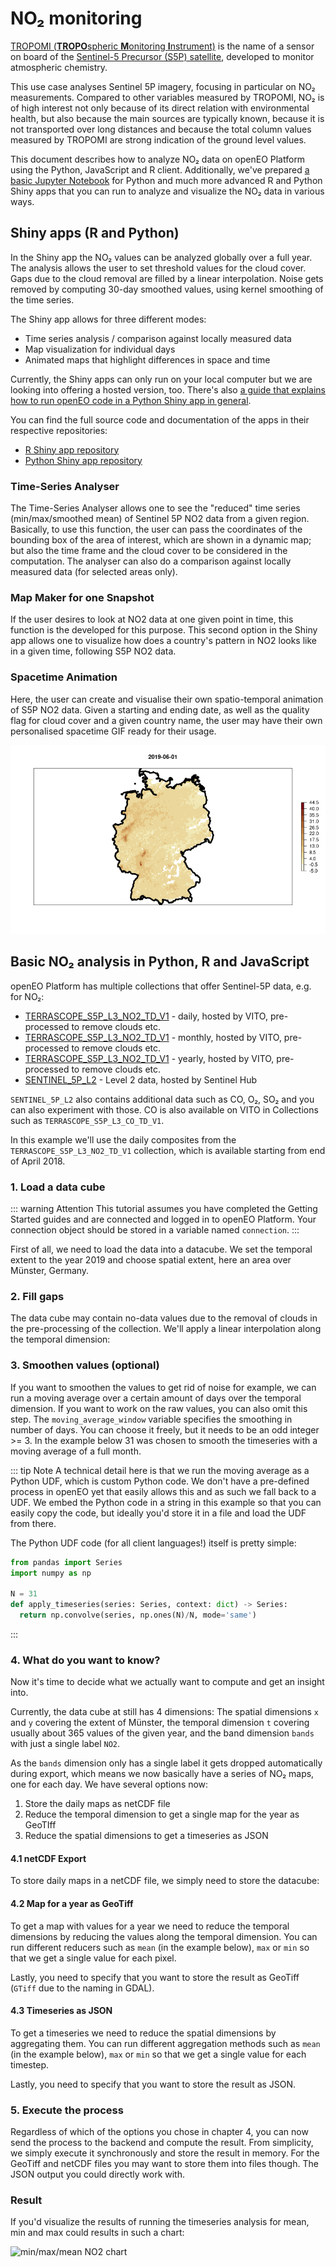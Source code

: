 # NO₂ monitoring

[TROPOMI (**TROPO**spheric **M**onitoring **I**nstrument)](https://sentinels.copernicus.eu/web/sentinel/missions/sentinel-5p/instrumental-payload) is the name of a sensor on board of the [Sentinel-5 Precursor (S5P) satellite](https://sentinels.copernicus.eu/web/sentinel/missions/sentinel-5p), developed to monitor atmospheric chemistry.

This use case analyses Sentinel 5P imagery, focusing in particular on NO₂ measurements. Compared to other variables measured by TROPOMI, NO₂ is of high interest not only because of its direct relation with environmental health, but also because the main sources are typically known, because it is not transported over long distances and because the total column values measured by TROPOMI are strong indication of the ground level values.

This document describes how to analyze NO₂ data on openEO Platform using the Python, JavaScript and R client.
Additionally, we've prepared [a basic Jupyter Notebook](https://github.com/openEOPlatform/sample-notebooks/blob/main/sentinel-5p.ipynb) for Python and much more advanced R and Python Shiny apps that you can run to analyze and visualize the NO₂ data in various ways.

## Shiny apps (R and Python)

In the Shiny app the NO₂ values can be analyzed globally over a full year. The analysis allows the user to set threshold values for the cloud cover. Gaps due to the cloud removal are filled by a linear interpolation. Noise gets removed by computing 30-day smoothed values, using kernel smoothing of the time series.

The Shiny app allows for three different modes:
- Time series analysis / comparison against locally measured data
- Map visualization for individual days
- Animated maps that highlight differences in space and time

Currently, the Shiny apps can only run on your local computer but we are looking into offering a hosted version, too. There's also [a guide that explains how to run openEO code in a Python Shiny app in general](../../getting-started/python/shiny.md).

You can find the full source code and documentation of the apps in their respective repositories:

- [R Shiny app repository](https://github.com/Open-EO/r4openeo-usecases/tree/main/uc3-s5p-dashboard)
- [Python Shiny app repository](https://github.com/openEOPlatform/s5p-py-dashboard)

### Time-Series Analyser

The Time-Series Analyser allows one to see the "reduced"  time series (min/max/smoothed mean) of Sentinel 5P NO2 data from a given region. Basically, to use this function, the user can pass the coordinates of the bounding box of the area of interest, which are shown in a dynamic map; but also the time frame and the cloud cover to be considered in the computation. The analyser can also do a comparison against locally measured data (for selected areas only).

### Map Maker for one Snapshot

If the user desires to look at NO2 data at one given point in time, this function is the developed for this purpose. This second  option in the Shiny app allows one to visualize how does a country's pattern in NO2 looks like in a given time, following S5P NO2 data.

### Spacetime Animation

Here, the user can create and visualise their own  spatio-temporal animation of S5P NO2 data. Given a starting and ending  date, as well as the quality flag for cloud cover and a given country  name, the user may have their own personalised spacetime GIF ready for  their usage.

![Spacetime animation generated by the dashboard](https://github.com/Open-EO/r4openeo-usecases/raw/main/uc3-s5p-dashboard/image/spacetime-animation.gif)

## Basic NO₂ analysis in Python, R and JavaScript

openEO Platform has multiple collections that offer Sentinel-5P data, e.g. for NO₂:
- [TERRASCOPE_S5P_L3_NO2_TD_V1](https://openeo.cloud/data-collections/view/?id=TERRASCOPE_S5P_L3_NO2_TD_V1) - daily, hosted by VITO, pre-processed to remove clouds etc.
- [TERRASCOPE_S5P_L3_NO2_TD_V1](https://openeo.cloud/data-collections/view/?id=TERRASCOPE_S5P_L3_NO2_TM_V1) - monthly, hosted by VITO, pre-processed to remove clouds etc.
- [TERRASCOPE_S5P_L3_NO2_TD_V1](https://openeo.cloud/data-collections/view/?id=TERRASCOPE_S5P_L3_NO2_TY_V1) - yearly, hosted by VITO, pre-processed to remove clouds etc.
- [SENTINEL_5P_L2](https://openeo.cloud/data-collections/view/?id=SENTINEL_5P_L2) - Level 2 data, hosted by Sentinel Hub

`SENTINEL_5P_L2` also contains additional data such as CO, O₂, SO₂ and you can also experiment with those. CO is also available on VITO in Collections such as `TERRASCOPE_S5P_L3_CO_TD_V1`.

In this example we'll use the daily composites from the `TERRASCOPE_S5P_L3_NO2_TD_V1` collection, which is available starting from end of April 2018.

### 1. Load a data cube

::: warning Attention
This tutorial assumes you have completed the Getting Started guides and are connected and logged in to openEO Platform.
Your connection object should be stored in a variable named `connection`.
:::

First of all, we need to load the data into a datacube. We set the temporal extent to the year 2019 and choose spatial extent, here an area over Münster, Germany.

<CodeSwitcher :languages="{py: 'Python', js: 'JavaScript', r: 'R'}">
<template v-slot:py>

```python
year = 2019
extent = { # Münster
    "type": "Polygon",
    "coordinates": [[
        [7.737228350528245,51.86687168604513],
        [7.507741544165615,51.86687168604513],
        [7.507741544165615,52.05013100121914],
        [7.737228350528245,52.05013100121914],
        [7.737228350528245,51.86687168604513]
    ]]
}
datacube = connection.load_collection(
    "TERRASCOPE_S5P_L3_NO2_TD_V1",
    spatial_extent = extent,
    temporal_extent = [f"{year}-01-01", f"{year}-12-31"]
)
```

</template>
<template v-slot:js>

```js
let builder = await connection.buildProcess();

let year = 2019;
let extent = { // Münster
    "type": "Polygon",
    "coordinates": [[
        [7.737228350528245,51.86687168604513],
        [7.507741544165615,51.86687168604513],
        [7.507741544165615,52.05013100121914],
        [7.737228350528245,52.05013100121914],
        [7.737228350528245,51.86687168604513]
    ]]
}
let datacube = builder.load_collection(
  "TERRASCOPE_S5P_L3_NO2_TD_V1", extent, [`${year}-01-01`, `${year}-12-31`]
);
```

</template>
<template v-slot:r>

```r
p = processes()

year = "2019"
extent = list( # Münster
  "type" = "Polygon",
  "coordinates" = list(list(
    list(5.9521131313239675, 51.78636868072434),
    list(5.971674074614773, 50.52897921775278),
    list(9.893643204421315, 50.609735254808925),
    list(9.864301789485104, 51.870991335721925),
    list(5.9521131313239675, 51.78636868072434)
  ))
)
datacube = p$load_collection(
  id = "TERRASCOPE_S5P_L3_NO2_TD_V1",
  spatial_extent = extent,
  temporal_extent = list(paste(year, "-01-01", sep = ""), paste(year, "-12-31", sep = ""))
)
```

</template>
</CodeSwitcher>

### 2. Fill gaps

The data cube may contain no-data values due to the removal of clouds in the pre-processing of the collection.
We'll apply a linear interpolation along the temporal dimension:

<CodeSwitcher :languages="{py: 'Python', js: 'JavaScript', r: 'R'}">
<template v-slot:py>

```python
datacube = datacube.apply_dimension(dimension = "t", process = "array_interpolate_linear")
```

</template>
<template v-slot:js>

```js
let interpolate = (data, _, builder) => builder.array_interpolate_linear(data);
datacube = builder.apply_dimension(datacube, interpolate, "t");
```

</template>
<template v-slot:r>

```r
interpolate = function(data, context) {
  p$array_interpolate_linear(data = data)
}
datacube = p$apply_dimension(data = datacube, dimension = "t", process = interpolate)
```

</template>
</CodeSwitcher>

### 3. Smoothen values (optional)

If you want to smoothen the values to get rid of noise for example, we can run a moving average over a certain amount of days over the temporal dimension.
If you want to work on the raw values, you can also omit this step.
The `moving_average_window` variable specifies the smoothing in number of days.
You can choose it freely, but it needs to be an odd integer >= 3.
In the example below 31 was chosen to smooth the timeseries with a moving average of a full month.

<CodeSwitcher :languages="{py: 'Python', js: 'JavaScript', r: 'R'}">
<template v-slot:py>

```python
moving_average_window = 31
udf = openeo.UDF("""
from pandas import Series
import numpy as np

def apply_timeseries(series: Series, context: dict) -> Series:
    return np.convolve(series, np.ones({n})/{n}, mode='same')
""".format(n = moving_average_window))
datacube = datacube.apply_dimension(dimension = "t", process = udf)
```

</template>
<template v-slot:js>

```js
let moving_average_window = 31;
let udf = `
from pandas import Series
import numpy as np

def apply_timeseries(series: Series, context: dict) -> Series:
    return np.convolve(series, np.ones(${moving_average_window})/${moving_average_window}, mode='same')
`;
let run = (data, _, builder) => builder.run_udf(data, udf, "Python");
datacube = builder.apply_dimension(datacube, run, "t")
```

</template>
<template v-slot:r>

```r
moving_average_window = 31;
udf = "
from pandas import Series
import numpy as np

def apply_timeseries(series: Series, context: dict) -> Series:
  return np.convolve(series, np.ones(NN)/NN, mode='same')
"
run = function(data, context) {
  p$run_udf(data = data, runtime = "Python", udf = gsub("NN", moving_average_window, udf))
}
datacube = p$apply_dimension(data = datacube, dimension = "t", process = run)
```

</template>
</CodeSwitcher>

::: tip Note
A technical detail here is that we run the moving average as a Python UDF, which is custom Python code.
We don't have a pre-defined process in openEO yet that easily allows this and as such we fall back to a UDF.
We embed the Python code in a string in this example so that you can easily copy the code, but ideally
you'd store it in a file and load the UDF from there.

The Python UDF code (for all client languages!) itself is pretty simple:
```py
from pandas import Series
import numpy as np

N = 31
def apply_timeseries(series: Series, context: dict) -> Series:
  return np.convolve(series, np.ones(N)/N, mode='same')
```
:::

### 4. What do you want to know?

Now it's time to decide what we actually want to compute and get an insight into.

Currently, the data cube at still has 4 dimensions:
The spatial dimensions `x` and `y` covering the extent of Münster,
the temporal dimension `t` covering usually about 365 values of the given year, and
the band dimension `bands` with just a single label `NO2`.

As the `bands` dimension only has a single label it gets dropped automatically during export, 
which means we now basically have a series of NO₂ maps, one for each day.
We have several options now:

1. Store the daily maps as netCDF file
2. Reduce the temporal dimension to get a single map for the year as GeoTIff
3. Reduce the spatial dimensions to get a timeseries as JSON

#### 4.1 netCDF Export

To store daily maps in a netCDF file, we simply need to store the datacube:

<CodeSwitcher :languages="{py: 'Python', js: 'JavaScript', r: 'R'}">
<template v-slot:py>

```python
datacube = datacube.save_result(format = "netCDF")
```

</template>
<template v-slot:js>

```js
datacube = builder.save_result(datacube, "netCDF");
```

</template>
<template v-slot:r>

```r
datacube = p$save_result(data = datacube, format = "netCDF")
```

</template>
</CodeSwitcher>

#### 4.2 Map for a year as GeoTiff

To get a map with values for a year we need to reduce the temporal dimensions by reducing the values along the temporal dimension.
You can run different reducers such as `mean` (in the example below), `max` or `min` so that
we get a single value for each pixel.

Lastly, you need to specify that you want to store the result as GeoTiff (`GTiff` due to the naming in GDAL).

<CodeSwitcher :languages="{py: 'Python', js: 'JavaScript', r: 'R'}">
<template v-slot:py>

```python
datacube = datacube.reduce_dimension(reducer = "mean", dimension = "t")
datacube = datacube.save_result(format = "GTiff")
```

</template>
<template v-slot:js>

```js
let reducer = (data, _, builder) => builder.mean(data);
datacube = builder.reduce_dimension(datacube, reducer, dimension = "t");
datacube = builder.save_result(datacube, "GTiff");
```

</template>
<template v-slot:r>

```r
reducer = function(data, context) { 
  p$mean(data = data)
}
datacube = p$reduce_dimension(data = datacube, reducer = reducer, dimension = "t")
datacube = p$save_result(data = datacube, format = "GTiff")
```

</template>
</CodeSwitcher>


#### 4.3 Timeseries as JSON

To get a timeseries we need to reduce the spatial dimensions by aggregating them.
You can run different aggregation methods such as `mean` (in the example below), `max` or `min` so that
we get a single value for each timestep.

Lastly, you need to specify that you want to store the result as JSON.

<CodeSwitcher :languages="{py: 'Python', js: 'JavaScript', r: 'R'}">
<template v-slot:py>

```python
datacube = datacube.aggregate_spatial(geometries = extent, reducer = "mean")
datacube = datacube.save_result(format = "JSON")
```

</template>
<template v-slot:js>

```js
let reducer = (data, _, builder) => builder.mean(data);
datacube = builder.aggregate_spatial(datacube, extent, reducer);
datacube = builder.save_result(datacube, "JSON");
```

</template>
<template v-slot:r>

```r
reducer = function(data, context) { 
  p$mean(data = data)
}
datacube = p$aggregate_spatial(data = datacube, geometries = extent, reducer = reducer)
datacube = p$save_result(data = datacube, format = "JSON")
```

</template>
</CodeSwitcher>


### 5. Execute the process

Regardless of which of the options you chose in chapter 4, you can now send the process
to the backend and compute the result.
From simplicity, we simply execute it synchronously and store the result in memory.
For the GeoTiff and netCDF files you may want to store them into files though.
The JSON output you could directly work with.

<CodeSwitcher :languages="{py: 'Python', js: 'JavaScript', r: 'R'}">
<template v-slot:py>

```python
results = connection.execute(datacube)
```

</template>
<template v-slot:js>

```js
let result = await connection.computeResult(datacube);
```

</template>
<template v-slot:r>

```r
result = compute_result(graph = datacube)
```

</template>
</CodeSwitcher>

### Result

If you'd visualize the results of running the timeseries analysis for mean, min and max
could results in such a chart:

![min/max/mean NO2 chart](./chart.png)